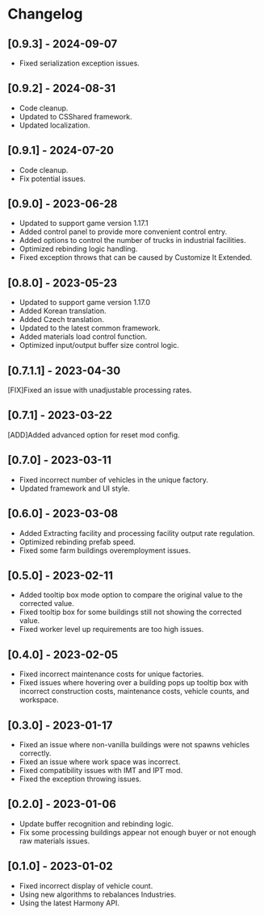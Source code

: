 ﻿# Changelog

## [0.9.3] - 2024-09-07
- Fixed serialization exception issues.

## [0.9.2] - 2024-08-31
- Code cleanup.
- Updated to CSShared framework.
- Updated localization.

## [0.9.1] - 2024-07-20
- Code cleanup.
- Fix potential issues.

## [0.9.0] - 2023-06-28
- Updated to support game version 1.17.1
- Added control panel to provide more convenient control entry.
- Added options to control the number of trucks in industrial facilities.
- Optimized rebinding logic handling.
- Fixed exception throws that can be caused by Customize It Extended.

## [0.8.0] - 2023-05-23
- Updated to support game version 1.17.0
- Added Korean translation.
- Added Czech translation.
- Updated to the latest common framework.
- Added materials load control function.
- Optimized input/output buffer size control logic.

## [0.7.1.1] - 2023-04-30
[FIX]Fixed an issue with unadjustable processing rates.

## [0.7.1] - 2023-03-22
[ADD]Added advanced option for reset mod config.

## [0.7.0] - 2023-03-11
- Fixed incorrect number of vehicles in the unique factory.
- Updated framework and UI style.

## [0.6.0] - 2023-03-08
- Added Extracting facility and processing facility output rate regulation.
- Optimized rebinding prefab speed.
- Fixed some farm buildings overemployment issues.

## [0.5.0] - 2023-02-11
- Added tooltip box mode option to compare the original value to the corrected value.
- Fixed tooltip box for some buildings still not showing the corrected value.
- Fixed worker level up requirements are too high issues.

## [0.4.0] - 2023-02-05
- Fixed incorrect maintenance costs for unique factories.
- Fixed issues where hovering over a building pops up tooltip box with incorrect construction costs, maintenance costs, vehicle counts, and workspace.

## [0.3.0] - 2023-01-17
- Fixed an issue where non-vanilla buildings were not spawns vehicles correctly.
- Fixed an issue where work space was incorrect.
- Fixed compatibility issues with IMT and IPT mod.
- Fixed the exception throwing issues.

## [0.2.0] - 2023-01-06
- Update buffer recognition and rebinding logic.
- Fix some processing buildings appear not enough buyer or not enough raw materials issues.

## [0.1.0] - 2023-01-02
- Fixed incorrect display of vehicle count.
- Using new algorithms to rebalances Industries.
- Using the latest Harmony API.